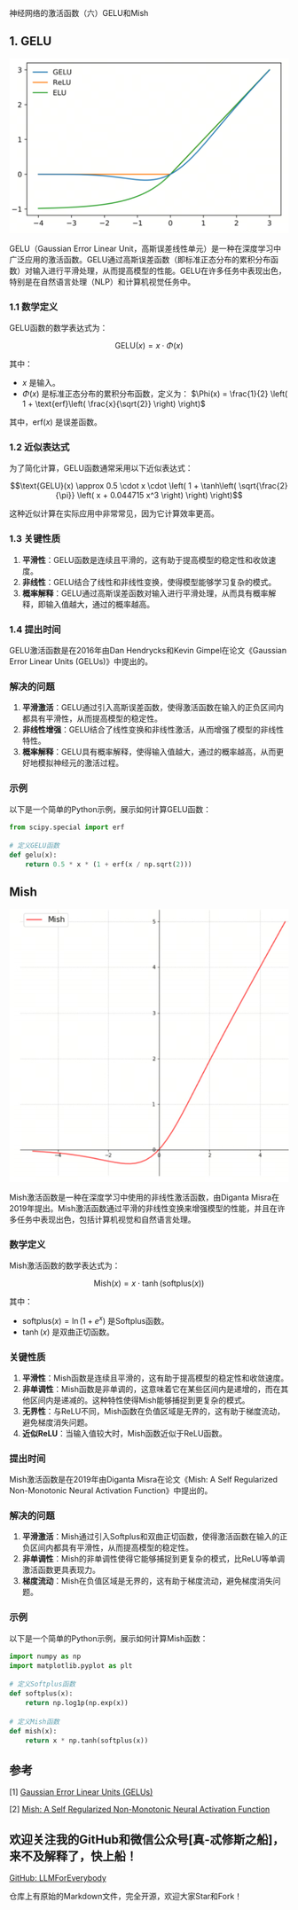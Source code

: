 神经网络的激活函数（六）GELU和Mish

## 1. GELU

![alt text](assest/神经网络的激活函数/10.png)

GELU（Gaussian Error Linear Unit，高斯误差线性单元）是一种在深度学习中广泛应用的激活函数。GELU通过高斯误差函数（即标准正态分布的累积分布函数）对输入进行平滑处理，从而提高模型的性能。GELU在许多任务中表现出色，特别是在自然语言处理（NLP）和计算机视觉任务中。

### 1.1 数学定义

GELU函数的数学表达式为：

$$\text{GELU}(x) = x \cdot \Phi(x)$$

其中：
- $x$ 是输入。
- $\Phi(x)$ 是标准正态分布的累积分布函数，定义为：
$\Phi(x) = \frac{1}{2} \left( 1 + \text{erf}\left( \frac{x}{\sqrt{2}} \right) \right)$

其中，$\text{erf}(x)$ 是误差函数。

### 1.2 近似表达式

为了简化计算，GELU函数通常采用以下近似表达式：

$$\text{GELU}(x) \approx 0.5 \cdot x \cdot \left( 1 + \tanh\left( \sqrt{\frac{2}{\pi}} \left( x + 0.044715 x^3 \right) \right) \right)$$

这种近似计算在实际应用中非常常见，因为它计算效率更高。

### 1.3 关键性质

1. **平滑性**：GELU函数是连续且平滑的，这有助于提高模型的稳定性和收敛速度。
2. **非线性**：GELU结合了线性和非线性变换，使得模型能够学习复杂的模式。
3. **概率解释**：GELU通过高斯误差函数对输入进行平滑处理，从而具有概率解释，即输入值越大，通过的概率越高。

### 1.4 提出时间

GELU激活函数是在2016年由Dan Hendrycks和Kevin Gimpel在论文《Gaussian Error Linear Units (GELUs)》中提出的。

### 解决的问题

1. **平滑激活**：GELU通过引入高斯误差函数，使得激活函数在输入的正负区间内都具有平滑性，从而提高模型的稳定性。
2. **非线性增强**：GELU结合了线性变换和非线性激活，从而增强了模型的非线性特性。
3. **概率解释**：GELU具有概率解释，使得输入值越大，通过的概率越高，从而更好地模拟神经元的激活过程。


### 示例

以下是一个简单的Python示例，展示如何计算GELU函数：

```python
from scipy.special import erf

# 定义GELU函数
def gelu(x):
    return 0.5 * x * (1 + erf(x / np.sqrt(2)))
```

## Mish

![alt text](assest/神经网络的激活函数/11.png)

Mish激活函数是一种在深度学习中使用的非线性激活函数，由Diganta Misra在2019年提出。Mish激活函数通过平滑的非线性变换来增强模型的性能，并且在许多任务中表现出色，包括计算机视觉和自然语言处理。

### 数学定义

Mish激活函数的数学表达式为：

$$\text{Mish}(x) = x \cdot \tanh(\text{softplus}(x))$$

其中：
- $\text{softplus}(x) = \ln(1 + e^x)$ 是Softplus函数。
- $\tanh(x)$ 是双曲正切函数。

### 关键性质

1. **平滑性**：Mish函数是连续且平滑的，这有助于提高模型的稳定性和收敛速度。
2. **非单调性**：Mish函数是非单调的，这意味着它在某些区间内是递增的，而在其他区间内是递减的。这种特性使得Mish能够捕捉到更复杂的模式。
3. **无界性**：与ReLU不同，Mish函数在负值区域是无界的，这有助于梯度流动，避免梯度消失问题。
4. **近似ReLU**：当输入值较大时，Mish函数近似于ReLU函数。

### 提出时间

Mish激活函数是在2019年由Diganta Misra在论文《Mish: A Self Regularized Non-Monotonic Neural Activation Function》中提出的。


### 解决的问题

1. **平滑激活**：Mish通过引入Softplus和双曲正切函数，使得激活函数在输入的正负区间内都具有平滑性，从而提高模型的稳定性。
2. **非单调性**：Mish的非单调性使得它能够捕捉到更复杂的模式，比ReLU等单调激活函数更具表现力。
3. **梯度流动**：Mish在负值区域是无界的，这有助于梯度流动，避免梯度消失问题。


### 示例

以下是一个简单的Python示例，展示如何计算Mish函数：

```python
import numpy as np
import matplotlib.pyplot as plt

# 定义Softplus函数
def softplus(x):
    return np.log1p(np.exp(x))

# 定义Mish函数
def mish(x):
    return x * np.tanh(softplus(x))

```


## 参考

[1] [Gaussian Error Linear Units (GELUs)](https://arxiv.org/abs/1606.08415)

[2] [Mish: A Self Regularized Non-Monotonic Neural Activation Function](https://arxiv.org/abs/1908.08681)


## 欢迎关注我的GitHub和微信公众号[真-忒修斯之船]，来不及解释了，快上船！

[GitHub: LLMForEverybody](https://github.com/luhengshiwo/LLMForEverybody)

仓库上有原始的Markdown文件，完全开源，欢迎大家Star和Fork！